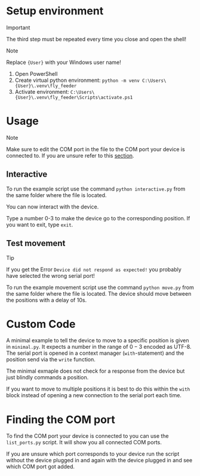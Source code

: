# Setup environment

> [!IMPORTANT]
> The third step must be repeated every time you close and open the shell!

> [!NOTE]
> Replace ```{User}``` with your Windows user name!

1. Open PowerShell
2. Create virtual python environment: ```python -m venv C:\Users\{User}\.venv\fly_feeder```
3. Activate environment: ```C:\Users\{User}\.venv\fly_feeder\Scripts\activate.ps1```

# Usage

> [!NOTE]
> Make sure to edit the COM port in the file to the COM port your device is connected to.
> If you are unsure refer to this [section](#finding-the-com-port).

## Interactive

To run the example script use the command ```python interactive.py``` from the same folder where the file is located.

You can now interact with the device.

Type a number 0-3 to make the device go to the corresponding position. If you want to exit, type ```exit```.


## Test movement

> [!TIP]
> If you get the Error ```Device did not respond as expected!``` you probably have selected the wrong serial port!

To run the example movement script use the command ```python move.py``` from the same folder where the file is located.
The device should move between the positions with a delay of $10\mathrm{s}$.

# Custom Code

A minimal example to tell the device to move to a specific position is given in ```minimal.py```.
It expects a number in the range of $0-3$ encoded as UTF-8. The serial port is opened in a context manager (```with```-statement) and the position send via the ```write``` function.

The minimal exmaple does not check for a response from the device but just blindly commands a position.


If you want to move to multiple positions it is best to do this within the ```with``` block instead of opening a new connection to the serial port each time.

# Finding the COM port

To find the COM port your device is connected to you can use the ```list_ports.py``` script. It will show you all connected COM ports.

If you are unsure which port corresponds to your device run the script without the device plugged in and again with the device plugged in and see which COM port got added.
